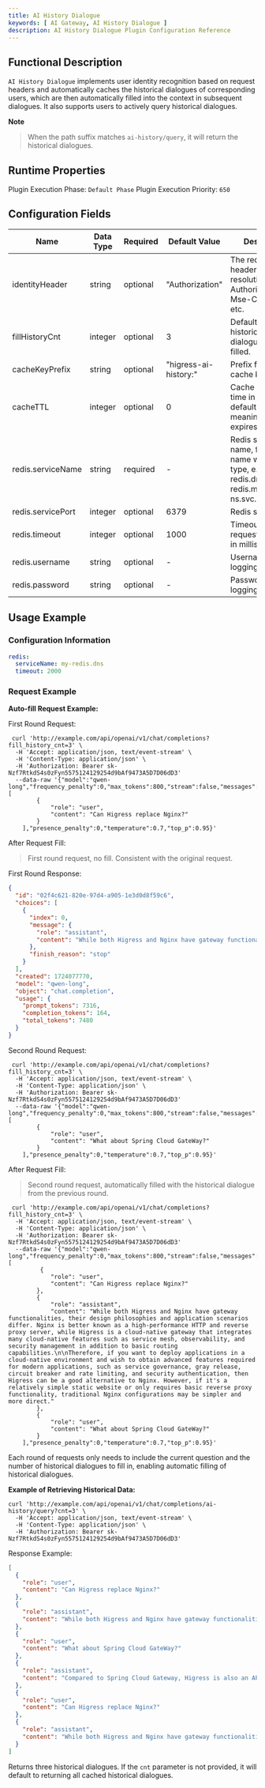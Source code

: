 ```yaml
---
title: AI History Dialogue
keywords: [ AI Gateway, AI History Dialogue ]
description: AI History Dialogue Plugin Configuration Reference
---
```

## Functional Description
`AI History Dialogue` implements user identity recognition based on request headers and automatically caches the historical dialogues of corresponding users, which are then automatically filled into the context in subsequent dialogues. It also supports users to actively query historical dialogues.

**Note**

> When the path suffix matches `ai-history/query`, it will return the historical dialogues.

## Runtime Properties
Plugin Execution Phase: `Default Phase`
Plugin Execution Priority: `650`

## Configuration Fields
| Name                | Data Type  | Required   | Default Value                   | Description                                                               |
|-------------------|---------|----------|-----------------------|---------------------------------------------------------------------------|
| identityHeader    | string  | optional | "Authorization"       | The request header for identity resolution, can be Authorization, X-Mse-Consumer, etc.                               |
| fillHistoryCnt    | integer | optional | 3                     | Default number of historical dialogues to be filled.                                                                |
| cacheKeyPrefix    | string  | optional | "higress-ai-history:" | Prefix for Redis cache key.                                                             |
| cacheTTL          | integer | optional | 0                     | Cache expiration time in seconds, default value is 0, meaning it never expires.                                                  |
| redis.serviceName | string  | required | -                     | Redis service name, full FQDN name with service type, e.g., my-redis.dns, redis.my-ns.svc.cluster.local |
| redis.servicePort | integer | optional | 6379                  | Redis service port.                                                                |
| redis.timeout     | integer | optional | 1000                  | Timeout for requests to Redis, in milliseconds.                                                      |
| redis.username    | string  | optional | -                     | Username for logging into Redis.                                                             |
| redis.password    | string  | optional | -                     | Password for logging into Redis.                                                              |

## Usage Example
### Configuration Information
```yaml
redis:
  serviceName: my-redis.dns
  timeout: 2000
```

### Request Example
**Auto-fill Request Example:**

First Round Request:
```
 curl 'http://example.com/api/openai/v1/chat/completions?fill_history_cnt=3' \
  -H 'Accept: application/json, text/event-stream' \
  -H 'Content-Type: application/json' \
  -H 'Authorization: Bearer sk-Nzf7RtkdS4s0zFyn5575124129254d9bAf9473A5D7D06dD3'
  --data-raw '{"model":"qwen-long","frequency_penalty":0,"max_tokens":800,"stream":false,"messages":[
        {
            "role": "user",
            "content": "Can Higress replace Nginx?"
        }
    ],"presence_penalty":0,"temperature":0.7,"top_p":0.95}'
```
After Request Fill:
> First round request, no fill. Consistent with the original request.

First Round Response:
```json
{
  "id": "02f4c621-820e-97d4-a905-1e3d0d8f59c6",
  "choices": [
    {
      "index": 0,
      "message": {
        "role": "assistant",
        "content": "While both Higress and Nginx have gateway functionalities, their design philosophies and application scenarios differ. Nginx is better known as a high-performance HTTP and reverse proxy server, while Higress is a cloud-native gateway that integrates many cloud-native features such as service mesh, observability, and security management in addition to basic routing capabilities.\n\nTherefore, if you want to deploy applications in a cloud-native environment and wish to obtain advanced features required for modern applications, such as service governance, gray release, circuit breaker and rate limiting, and security authentication, then Higress can be a good alternative to Nginx. However, if it's a relatively simple static website or only requires basic reverse proxy functionality, traditional Nginx configurations may be simpler and more direct."
      },
      "finish_reason": "stop"
    }
  ],
  "created": 1724077770,
  "model": "qwen-long",
  "object": "chat.completion",
  "usage": {
    "prompt_tokens": 7316,
    "completion_tokens": 164,
    "total_tokens": 7480
  }
}
```

Second Round Request:
```
 curl 'http://example.com/api/openai/v1/chat/completions?fill_history_cnt=3' \
  -H 'Accept: application/json, text/event-stream' \
  -H 'Content-Type: application/json' \
  -H 'Authorization: Bearer sk-Nzf7RtkdS4s0zFyn5575124129254d9bAf9473A5D7D06dD3'
  --data-raw '{"model":"qwen-long","frequency_penalty":0,"max_tokens":800,"stream":false,"messages":[
        {
            "role": "user",
            "content": "What about Spring Cloud GateWay?"
        }
    ],"presence_penalty":0,"temperature":0.7,"top_p":0.95}'
```
After Request Fill:
> Second round request, automatically filled with the historical dialogue from the previous round.
``` 
 curl 'http://example.com/api/openai/v1/chat/completions?fill_history_cnt=3' \
  -H 'Accept: application/json, text/event-stream' \
  -H 'Content-Type: application/json' \
  -H 'Authorization: Bearer sk-Nzf7RtkdS4s0zFyn5575124129254d9bAf9473A5D7D06dD3'
  --data-raw '{"model":"qwen-long","frequency_penalty":0,"max_tokens":800,"stream":false,"messages":[
         {
            "role": "user",
            "content": "Can Higress replace Nginx?"
        },
        {
            "role": "assistant",
            "content": "While both Higress and Nginx have gateway functionalities, their design philosophies and application scenarios differ. Nginx is better known as a high-performance HTTP and reverse proxy server, while Higress is a cloud-native gateway that integrates many cloud-native features such as service mesh, observability, and security management in addition to basic routing capabilities.\n\nTherefore, if you want to deploy applications in a cloud-native environment and wish to obtain advanced features required for modern applications, such as service governance, gray release, circuit breaker and rate limiting, and security authentication, then Higress can be a good alternative to Nginx. However, if it's a relatively simple static website or only requires basic reverse proxy functionality, traditional Nginx configurations may be simpler and more direct."
        },
        {
            "role": "user",
            "content": "What about Spring Cloud GateWay?"
        }
    ],"presence_penalty":0,"temperature":0.7,"top_p":0.95}'
```

Each round of requests only needs to include the current question and the number of historical dialogues to fill in, enabling automatic filling of historical dialogues.

**Example of Retrieving Historical Data:**
```
curl 'http://example.com/api/openai/v1/chat/completions/ai-history/query?cnt=3' \
  -H 'Accept: application/json, text/event-stream' \
  -H 'Content-Type: application/json' \
  -H 'Authorization: Bearer sk-Nzf7RtkdS4s0zFyn5575124129254d9bAf9473A5D7D06dD3'
```

Response Example:
```json
[
  {
    "role": "user",
    "content": "Can Higress replace Nginx?"
  },
  {
    "role": "assistant",
    "content": "While both Higress and Nginx have gateway functionalities, their design philosophies and application scenarios differ. Nginx is better known as a high-performance HTTP and reverse proxy server, while Higress is a cloud-native gateway that integrates many cloud-native features such as service mesh, observability, and security management in addition to basic routing capabilities.\\n\\nTherefore, if you want to deploy applications in a cloud-native environment and wish to obtain advanced features required for modern applications, such as service governance, gray release, circuit breaker and rate limiting, and security authentication, then Higress can be a good alternative to Nginx. However, if it's a relatively simple static website or only requires basic reverse proxy functionality, traditional Nginx configurations may be simpler and more direct."
  },
  {
    "role": "user",
    "content": "What about Spring Cloud GateWay?"
  },
  {
    "role": "assistant",
    "content": "Compared to Spring Cloud Gateway, Higress is also an API gateway, but there are some key differences between them:\\n\\n- **Design Philosophy**: Spring Cloud Gateway mainly targets service-to-service communication and routing in microservice architectures. As part of the Spring Cloud ecosystem, it is more focused on scenarios for Java developers in microservices. In contrast, Higress, as a cloud-native gateway, not only focuses on service communication but also offers a range of cloud-native features such as service mesh, observability, security management, etc.\\n- **Deployment Method**: Spring Cloud Gateway typically runs as part of microservice applications on application servers, whereas Higress usually deploys as an independent microservice or containerized service in Kubernetes environments, suitable for modern cloud-native deployment models.\\n- **Scalability and Integration**: Higress provides wider integration and support, for example, deep integration with ecosystems like Istio, Kubernetes, etc., making it better suited for complex cloud-native environments.\\n\\nTherefore, if your application is built on Spring Cloud and you want a lightweight, easy-to-integrate service gateway, then Spring Cloud Gateway might be a suitable choice. However, if you are building or refactoring cloud-native applications and require more powerful routing rules, service governance, observability, etc., then Higress is likely a better choice."
  },
  {
    "role": "user",
    "content": "Can Higress replace Nginx?"
  },
  {
    "role": "assistant",
    "content": "While both Higress and Nginx have gateway functionalities, their design philosophies and application scenarios differ. Nginx is better known as a high-performance HTTP and reverse proxy server, while Higress is a cloud-native gateway that integrates many cloud-native features such as service mesh, observability, and security management in addition to basic routing capabilities.\\n\\nTherefore, if you want to deploy applications in a cloud-native environment and wish to obtain advanced features required for modern applications, such as service governance, gray release, circuit breaker and rate limiting, and security authentication, then Higress can be a good alternative to Nginx. However, if it's a relatively simple static website or only requires basic reverse proxy functionality, traditional Nginx configurations may be simpler and more direct."
  }
]
```

Returns three historical dialogues. If the `cnt` parameter is not provided, it will default to returning all cached historical dialogues.
